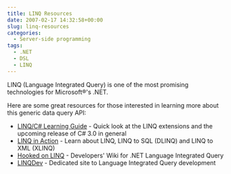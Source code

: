 ```yaml
---
title: LINQ Resources
date: 2007-02-17 14:32:58+00:00
slug: linq-resources
categories:
  - Server-side programming
tags:
  - .NET
  - DSL
  - LINQ
---
```


LINQ (Language Integrated Query) is one of the most promising technologies for Microsoft®'s .NET.

Here are some great resources for those interested in learning more about this generic data query API:

* [LINQ/C# Learning Guide](http://www.theserverside.net/tt/articles/showarticle.tss?id=CsharpLINQLearningGuide2007) - Quick look at the LINQ extensions and the upcoming release of C# 3.0 in general
* [LINQ in Action](http://linqinaction.net/) - Learn about LINQ, LINQ to SQL (DLINQ) and LINQ to XML (XLINQ)
* [Hooked on LINQ](http://hookedonlinq.com/) - Developers' Wiki for .NET Language Integrated Query
* [LINQDev](http://linqdev.com/PublicPortal/) - Dedicated site to Language Integrated Query development
